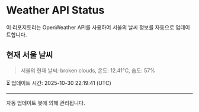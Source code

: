 
# Weather API Status

이 리포지토리는 OpenWeather API를 사용하여 서울의 날씨 정보를 자동으로 업데이트합니다.

## 현재 서울 날씨
> 서울의 현재 날씨: broken clouds, 온도: 12.41°C, 습도: 57%

⏳ 업데이트 시간: 2025-10-30 22:19:41 (UTC)

---
자동 업데이트 봇에 의해 관리됩니다.
